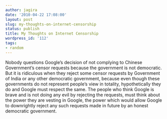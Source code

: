 ```yaml
---
author: jagira
date: '2010-04-22 17:08:00'
layout: post
slug: my-thoughts-on-internet-censorship
status: publish
title: My Thoughts on Internet Censorship
wordpress_id: '112'
tags:
- random
---
```


Nobody questions Google’s decision of not complying to Chinese
Government’s censor requests because the government is not
democratic. But it is ridiculous when they reject some censor
requests by Government of India or any other democratic government,
because even though these governments do not represent people’s
view in totality, hypothetically they do and Google must respect
the same. The people who think Google is brave and is not doing any
evil by rejecting the requests, must think about the power they are
vesting in Google, the power which would allow Google
to downrightly reject any such requests made in future by an honest
democratic government.



